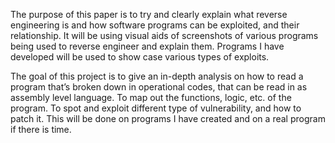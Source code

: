 The purpose of this paper is to try and clearly explain what reverse engineering is and
how software programs can be exploited, and their relationship. It will be using visual aids of
screenshots of various programs being used to reverse engineer and explain them. Programs I
have developed will be used to show case various types of exploits.


The goal of this project is to give an in-depth analysis on how to read a program that’s broken
down in operational codes, that can be read in as assembly level language. To map out the
functions, logic, etc. of the program. To spot and exploit different type of vulnerability, and how
to patch it. This will be done on programs I have created and on a real program if there is time.
